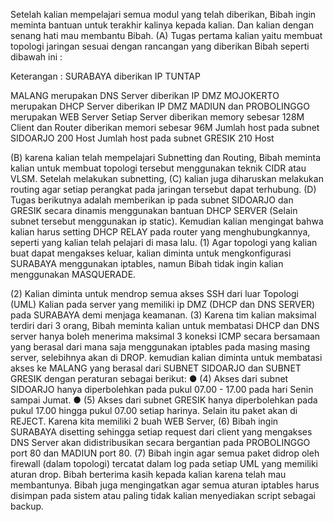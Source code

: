 
Setelah kalian mempelajari semua modul yang telah diberikan, Bibah ingin meminta bantuan untuk
terakhir kalinya kepada kalian. Dan kalian dengan senang hati mau membantu Bibah.
(A) Tugas pertama kalian yaitu membuat topologi jaringan sesuai dengan rancangan yang diberikan
Bibah seperti dibawah ini :

Keterangan : SURABAYA diberikan IP TUNTAP

MALANG merupakan DNS Server diberikan IP DMZ
MOJOKERTO merupakan DHCP Server diberikan IP DMZ
MADIUN dan PROBOLINGGO merupakan WEB Server
Setiap Server diberikan memory sebesar 128M
Client dan Router diberikan memori sebesar 96M
Jumlah host pada subnet SIDOARJO 200 Host
Jumlah host pada subnet GRESIK 210 Host

(B) karena kalian telah mempelajari Subnetting dan Routing, Bibah meminta kalian untuk membuat
topologi tersebut menggunakan teknik CIDR atau VLSM. Setelah melakukan subnetting, (C) kalian
juga diharuskan melakukan routing agar setiap perangkat pada jaringan tersebut dapat terhubung.
(D) Tugas berikutnya adalah memberikan ip pada subnet SIDOARJO dan GRESIK secara dinamis
menggunakan bantuan DHCP SERVER (Selain subnet tersebut menggunakan ip static). Kemudian
kalian mengingat bahwa kalian harus setting DHCP RELAY pada router yang menghubungkannya,
seperti yang kalian telah pelajari di masa lalu.
(1) Agar topologi yang kalian buat dapat mengakses keluar, kalian diminta untuk mengkonfigurasi
SURABAYA menggunakan iptables, namun Bibah tidak ingin kalian menggunakan
MASQUERADE.

(2) Kalian diminta untuk mendrop semua akses SSH dari luar Topologi (UML) Kalian pada server
yang memiliki ip DMZ (DHCP dan DNS SERVER) pada SURABAYA demi menjaga keamanan.
(3) Karena tim kalian maksimal terdiri dari 3 orang, Bibah meminta kalian untuk membatasi DHCP
dan DNS server hanya boleh menerima maksimal 3 koneksi ICMP secara bersamaan yang berasal dari
mana saja menggunakan iptables pada masing masing server, selebihnya akan di DROP.
kemudian kalian diminta untuk membatasi akses ke MALANG yang berasal dari SUBNET
SIDOARJO dan SUBNET GRESIK dengan peraturan sebagai berikut:
● (4) Akses dari subnet SIDOARJO hanya diperbolehkan pada pukul 07.00 - 17.00 pada hari Senin
sampai Jumat.
● (5) Akses dari subnet GRESIK hanya diperbolehkan pada pukul 17.00 hingga pukul 07.00 setiap
harinya.
Selain itu paket akan di REJECT.
Karena kita memiliki 2 buah WEB Server, (6) Bibah ingin SURABAYA disetting sehingga setiap
request dari client yang mengakses DNS Server akan didistribusikan secara bergantian pada
PROBOLINGGO port 80 dan MADIUN port 80.
(7) Bibah ingin agar semua paket didrop oleh firewall (dalam topologi) tercatat dalam log pada setiap
UML yang memiliki aturan drop.
Bibah berterima kasih kepada kalian karena telah mau membantunya. Bibah juga mengingatkan agar
semua aturan iptables harus disimpan pada sistem atau paling tidak kalian menyediakan script sebagai
backup.

